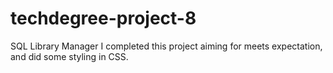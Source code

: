 # techdegree-project-8
SQL Library Manager
I completed this project aiming for meets expectation, and did some styling in CSS.
